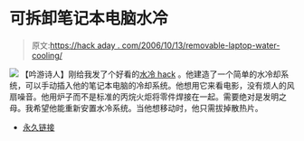 # 可拆卸笔记本电脑水冷

> 原文:[https://hack aday . com/2006/10/13/removable-laptop-water-cooling/](https://hackaday.com/2006/10/13/removable-laptop-water-cooling/)

![](../Images/997763f9127f6bced7fd3c428d7859cd.png)
【吟游诗人】刚给我发了个好看的[水冷 hack](http://folk.ntnu.no/bardlund/hack.jsp) 。他建造了一个简单的水冷却系统，可以手动插入他的笔记本电脑的冷却系统。他想用它来看电影，没有烦人的风扇噪音。他用炉子而不是标准的丙烷火炬将零件焊接在一起。需要绝对是发明之母。我希望他能重新安置水冷系统。当他想移动时，他只需拔掉散热片。

*   [永久链接](http://folk.ntnu.no/bardlund/hack.jsp)